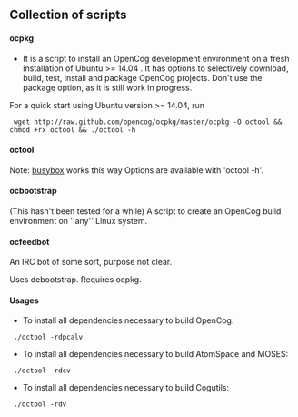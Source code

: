## Collection of scripts

#### ocpkg
* It is a script to install an OpenCog development environment on a fresh installation of Ubuntu >= 14.04 . It has options to selectively download, build, test, install and package OpenCog projects. Don't use the package option, as it
is still work in progress.

For a quick start using Ubuntu version >= 14.04, run
```
 wget http://raw.github.com/opencog/ocpkg/master/ocpkg -O octool && chmod +rx octool && ./octool -h
```
#### octool
Note: [busybox](https://en.wikipedia.org/wiki/BusyBox) works this way
Options are available with 'octool -h'.

#### ocbootstrap
(This hasn't been tested for a while)
A script to create an OpenCog build environment on ''any'' Linux system.

#### ocfeedbot
An IRC bot of some sort, purpose not clear.

Uses debootstrap. Requires ocpkg.

#### Usages
* To install all dependencies necessary to build OpenCog:
```
 ./octool -rdpcalv
```

* To install all dependencies necessary to build AtomSpace and MOSES:
```
 ./octool -rdcv
```

* To install all dependencies necessary to build Cogutils:
```
 ./octool -rdv
```
